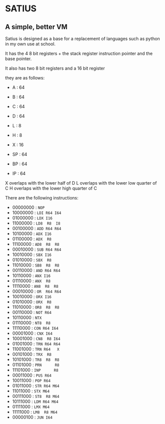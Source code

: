 # SATIUS
## A simple, better VM

Satius is designed as a base for a replacement
of languages such as python in my own use at
school.

It has the 4 8 bit registers + the stack register
instruction pointer and the base pointer.

It also has two 8 bit registers and a 16 bit register

they are as follows:

- A  : 64
- B  : 64
- C  : 64
- D  : 64

- L  :  8
- H  :  8
- X  : 16

- SP : 64
- BP : 64
- IP : 64

X overlaps with the lower half of D
L overlaps with the lower low quarter of C
H overlaps with the lower high quarter of C

There are the following instructions:

- 00000000 : `NOP        `
- 10000000 : `LDI R64 I64`
- 01000000 : `LDX I16    `
- 11000000 : `LD8  R8  I8`
- 00100000 : `ADD R64 R64`
- 10100000 : `ADX I16    `
- 01100000 : `ADX  R8    `
- 11100000 : `AD8  R8  R8`
- 00010000 : `SUB R64 R64`
- 10010000 : `SBX I16    `
- 01010000 : `SBX  R8    `
- 11010000 : `SB8  R8  R8`
- 00110000 : `AND R64 R64`
- 10110000 : `ANX I16    `
- 01110000 : `ANX  R8    `
- 11110000 : `AN8  R8  R8`
- 00010000 : `OR  R64 R64`
- 10010000 : `ORX I16    `
- 01010000 : `ORX  R8    `
- 11010000 : `OR8  R8  R8`
- 00110000 : `NOT R64    `
- 10110000 : `NTX        `
- 01110000 : `NT8  R8    `
- 11110000 : `CON R64 I64`
- 00001000 : `CNX I64    `
- 10001000 : `CN8  R8 I64`
- 01001000 : `TRN R64 R64`
- 11001000 : `TRN R64   X`
- 00101000 : `TRX  R8    `
- 10101000 : `TR8  R8  R8`
- 01101000 : `PRN      R8`
- 11101000 : `INP      R8`
- 00011000 : `PUS R64    `
- 10011000 : `POP R64    `
- 01011000 : `STR R64 M64`
- 11011000 : `STX M64    `
- 00111000 : `ST8  R8 M64`
- 10111000 : `LDM R64 M64`
- 01111000 : `LMX M64    `
- 11111000 : `LM8  R8 M64`
- 00000100 : `JUN I64    `



